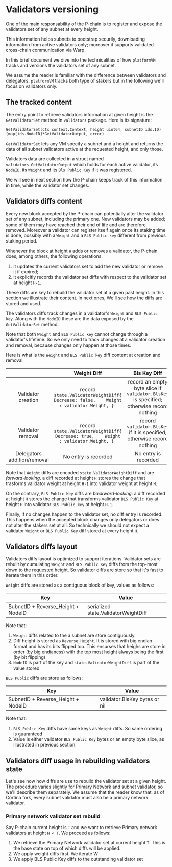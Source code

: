 # Validators versioning

One of the main responsability of the P-chain is to register and expose the validators set of any subnet at every height.

This information helps subnets to bootstrap securily, downloading information from active validators only; moreover it supports validated cross-chain communication via Warp. 

In this brief document we dive into the technicalities of how `platformVM` tracks and versions the validators set of any subnet.

We assume the reader is familiar with the difference between validators and delegators. `platformVM` tracks both type of stakers but in the following we'll focus on validators only.

## The tracked content

The entry point to retrieve validators information at given height is the `GetValidatorSet` method in `validators` package. Here is its signature:
``` golang
GetValidatorSet(ctx context.Context, height uint64, subnetID ids.ID) (map[ids.NodeID]*GetValidatorOutput, error)
```

`GetValidatorSet` lets any VM specify a subnet and a height and returns the data of all subnet validators active at the requested height, and only those.

Validators data are collected in a struct named `validators.GetValidatorOutput`  which holds for each active validator, its `NodeID`, its `Weight` and its `Bls Public Key` if it was registered.

We will see in next section how the P-chain keeps track of this information in time, while the validator set changes.

## Validators diffs content

Every new block accepted by the P-chain can potentially alter the validator set of any subnet, including the primary one. New validators may be added; some of them may have reached their end of life and are therefore removed. Moreover a validator can register itself again once its staking time is done, possibly with a `Weight` and a `BLS Public key` different from previous staking period.

Whenever the block at height `H` adds or removes a validator, the P-chain does, among others, the following operations:

1. it updates the current validators set to add the new validator or remove it if expired;
2. it explicitly records the validator set diffs with respect to the validator set at height `H-1`.

These diffs are key to rebuild the validator set at a given past height. In this section we illustrate their content. In next ones, We'll see how the diffs are stored and used.

The validators diffs track changes in a validator's `Weight` and `BLS Public key`. Along with the `NodeID` these are the data exposed by the `GetValidatorSet` method.

Note that both `Weight` and `BLS Public key` cannot change through a validator's lifetime. So we only need to track changes at a validator creation and removal, because changes only happen at those times.

Here is what is the `Weight` and `BLS Public key` diff content at creation and removal 

|                             |                                           Weight Diff                                          |                                       Bls Key Diff                                      |
|:---------------------------:|:----------------------------------------------------------------------------------------------:|:---------------------------------------------------------------------------------------:|
|      Validator creation     | record ``` state.ValidatorWeightDiff{    Decrease: false,    Weight : validator.Weight, }  ``` | record an empty byte slice if `validator.BlsKey` is specified; otherwise record nothing |
|      Validator removal      | record ``` state.ValidatorWeightDiff{    Decrease: true,    Weight : validator.Weight, }  ```  | record `validator.BlsKey` if it is specified; otherwise record nothing                  |
| Delegators addition/removal |                                      No entry is recorded                                      |                                   No entry is recorded                                  |

Note that `Weight` diffs are encoded `state.ValidatorWeightDiff` and are *forward-looking*. a diff recorded at height `H` stores the change that trasforms validator weight at height `H-1` into validator weight at height `H`.

On the contrary, `BLS Public Key` diffs are *backward-looking*: a diff recorded at height `H` stores the change that transforms validator `BLS Public Key` at height `H` into validator `BLS Public key` at height `H-1`.

Finally, if no changes happen to the validator set, no diff entry is recorded. This happens when the accepted block changes only delegators or does not alter the stakers set at all. So technically we should not expect a validator `Weight` or `BLS Public Key` diff stored at every height `H`.

## Validators diffs layout

Validators diffs layout is optimized to support iterations. Validator sets are rebuilt by cumulating `Weight` and `BLS Public Key` diffs from the top-most down to the requested height. So validator diffs are store so that it's fast to iterate them in this order.

`Weight` diffs are stored as a contiguous block of key, values as follows:

| Key                                | Value                                |
|------------------------------------|--------------------------------------|
| SubnetID + Reverse_Height + NodeID | serialized state.ValidatorWeightDiff |

Note that:

1. `Weight` diffs related to the a subnet are store contiguously.
2. Diff height is stored as `Reverse_Height`. It is stored with big endian format and has its bits flipped too. This ensurses that heighs are store in order (by big endianess) with the top most height always being the first (by bit flipping)
3. `NodeID` is part of the key and `state.ValidatorWeightDiff` is part of the value stored

`BLS Public` diffs are store as follows:

| Key                                | Value                         |
|------------------------------------|-------------------------------|
| SubnetID + Reverse_Height + NodeID | validator.BlsKey bytes or nil |

Note that:

1. `BLS Public Key` diffs have same keys as `Weight` diffs. So same ordering is guaranteed
2. Value is either validator `BLS Public Key` bytes or an empty byte slice, as illustrated in previous section.

## Validators diff usage in rebuilding validators state

Let's see now how diffs are use to rebuild the validator set at a given height. The procedure varies slightly for Primary Network and subnet validator, so we'll describe them separately.
We assume that the reader know that, as of Cortina fork, every subnet validator must also be a primary network validator.

### Primary network validator set rebuild

Say P-chain current height is `T` and we want to retrieve Primary network validators at height `H < T`. We proceed as follows:

1. We retrieve the Primary Network validator set at current height `T`. This is the base state on top of which diffs will be applied.
2. We apply weight diffs first. We iterate W
3. We apply BLS Public Key diffs to the outstanding validator set